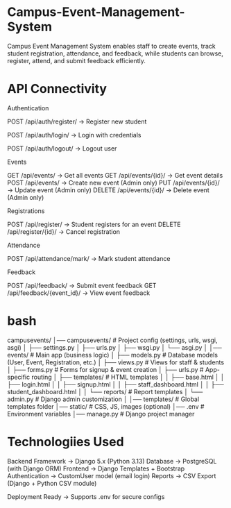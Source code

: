 # Campus-Event-Management-System
Campus Event Management System enables staff to create events, track student registration, attendance, and feedback, while students can browse, register, attend, and submit feedback efficiently.
# API Connectivity
Authentication

  POST /api/auth/register/ → Register new student

  POST /api/auth/login/ → Login with credentials

  POST /api/auth/logout/ → Logout user

Events

  GET /api/events/ → Get all events
  GET /api/events/{id}/ → Get event details
  POST /api/events/ → Create new event (Admin only)
  PUT /api/events/{id}/ → Update event (Admin only)
  DELETE /api/events/{id}/ → Delete event (Admin only)

Registrations

  POST /api/register/ → Student registers for an event
  DELETE /api/register/{id}/ → Cancel registration

Attendance

  POST /api/attendance/mark/ → Mark student attendance

Feedback

  POST /api/feedback/ → Submit event feedback
  GET /api/feedback/{event_id}/ → View event feedback

# bash

campusevents/
│── campusevents/               # Project config (settings, urls, wsgi, asgi)
│   ├── settings.py
│   ├── urls.py
│   ├── wsgi.py
│   └── asgi.py
│
│── events/                     # Main app (business logic)
│   ├── models.py               # Database models (User, Event, Registration, etc.)
│   ├── views.py                # Views for staff & students
│   ├── forms.py                # Forms for signup & event creation
│   ├── urls.py                 # App-specific routing
│   ├── templates/              # HTML templates
│   │   ├── base.html
│   │   ├── login.html
│   │   ├── signup.html
│   │   ├── staff_dashboard.html
│   │   ├── student_dashboard.html
│   │   └── reports/            # Report templates
│   └── admin.py                # Django admin customization
│
│── templates/                  # Global templates folder
│── static/                     # CSS, JS, images (optional)
│── .env                        # Environment variables
│── manage.py                   # Django project manager



# Technologiies Used

  Backend Framework → Django 5.x (Python 3.13)
  Database → PostgreSQL (with Django ORM)
  Frontend → Django Templates + Bootstrap
  Authentication → CustomUser model (email login)
  Reports → CSV Export (Django + Python CSV module)
  
  Deployment Ready → Supports .env for secure configs
  

